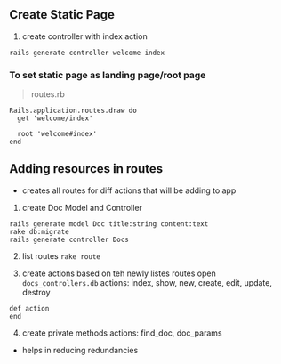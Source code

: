 #

## Create Static Page
1. create controller with index action
```
rails generate controller welcome index
```

### To set static page as landing page/root page
> routes.rb
```
Rails.application.routes.draw do
  get 'welcome/index'
  
  root 'welcome#index'
end
```

## Adding resources in routes
- creates all routes for diff actions that will be adding to app
1. create Doc Model and Controller
```
rails generate model Doc title:string content:text
rake db:migrate
rails generate controller Docs
```
2. list routes
`rake route`

3. create actions based on teh newly listes routes
open `docs_controllers.db`
actions: index, show, new, create, edit, update, destroy
```
def action
end
```

4. create private methods
actions: find_doc, doc_params
- helps in reducing redundancies